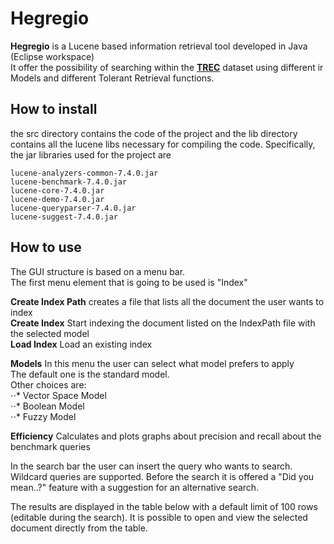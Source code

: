 # Hegregio

**Hegregio** is a Lucene based information retrieval tool developed in Java (Eclipse workspace)  
It offer the possibility of searching within the **[TREC](http://www.trec-cds.org/2016.html)** dataset using different ir Models and different Tolerant Retrieval functions.

## How to install

the src directory contains the code of the project and the lib directory contains
all the lucene libs necessary for compiling the code.
Specifically, the jar libraries used for the project are
 
```
lucene-analyzers-common-7.4.0.jar
lucene-benchmark-7.4.0.jar 	
lucene-core-7.4.0.jar 	
lucene-demo-7.4.0.jar 	
lucene-queryparser-7.4.0.jar 	
lucene-suggest-7.4.0.jar 
```

## How to use 
The GUI structure is based on a menu bar.  
The first menu element that is going to be used is "Index"

**Create Index Path** creates a file that lists all the document the user wants to index  
**Create Index** Start indexing the document listed on the IndexPath file with the selected model  
**Load Index** Load an existing index

**Models** In this menu the user can select what model prefers to apply  
The default one is the standard model.  
Other choices are:  
⋅⋅* Vector Space Model  
⋅⋅* Boolean Model  
⋅⋅* Fuzzy Model 

**Efficiency** Calculates and plots graphs about precision and recall about the benchmark queries

In the search bar the user can insert the query who wants to search.
Wildcard queries are supported.
Before the search it is offered a "Did you mean..?" feature with a suggestion for
an alternative search.

The results are displayed in the table below with a default limit of 100 rows (editable during the search).
It is possible to open and view the selected document directly from the table.